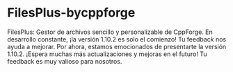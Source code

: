 # FilesPlus-bycppforge
FilesPlus: Gestor de archivos sencillo y personalizable de CppForge. En desarrollo constante, ¡la versión 1.10.2 es solo el comienzo! Tu feedback nos ayuda a mejorar. Por ahora, estamos emocionados de presentarte la versión 1.10.2. ¡Espera muchas más actualizaciones y mejoras en el futuro! Tu feedback es muy valioso para nosotros.
